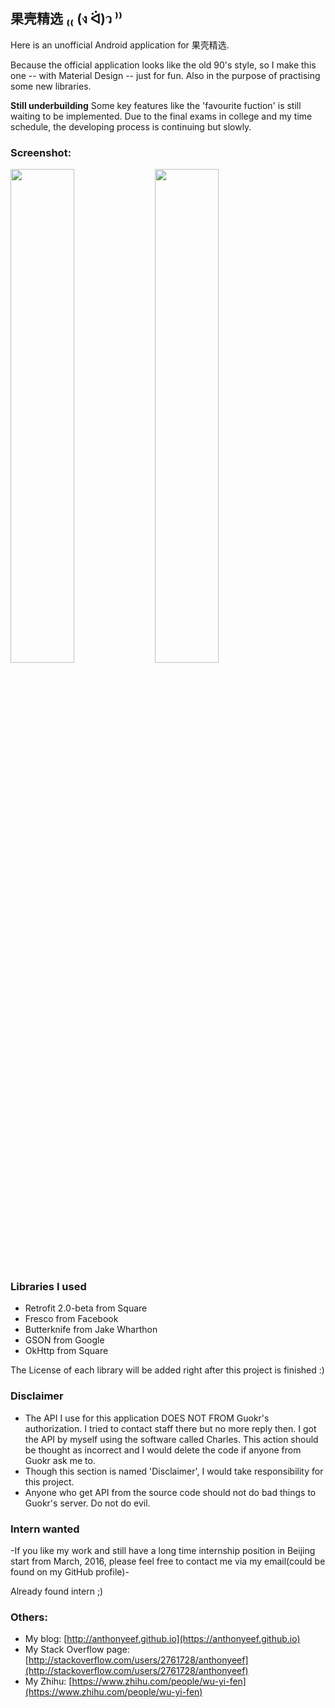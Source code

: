 ## 果壳精选 ₍₍ (ง ᐛ)ว ⁾⁾

Here is an unofficial Android application for 果壳精选.

Because the official application looks like the old 90's style, so I make this one -- with Material Design -- just for fun. Also in the purpose of practising some new libraries.

**Still underbuilding**
Some key features like the 'favourite fuction' is still waiting to be implemented. Due to the final exams in college and my time schedule, the developing process is continuing but slowly.



### Screenshot:

<img src="http://7vijxa.com1.z0.glb.clouddn.com/IMG_2015-12-10%2015%3A22%3A19.jpg" width="45%" />
<img src="http://7vijxa.com1.z0.glb.clouddn.com/IMG_2016-01-05%2022%3A47%3A58.jpg" width="45%" />

### Libraries I used
- Retrofit 2.0-beta from Square
- Fresco from Facebook
- Butterknife from Jake Wharthon
- GSON from Google
- OkHttp from Square

The License of each library will be added right after this project is finished :)

### Disclaimer
- The API I use for this application DOES NOT FROM Guokr's authorization. I tried to contact staff there but no more reply then. I got the API by myself using the software called Charles. This action should be thought as incorrect and I would delete the code if anyone from Guokr ask me to.
- Though this section is named 'Disclaimer', I would take responsibility for this project.
- Anyone who get API from the source code should not do bad things to Guokr's server. Do not do evil.
 

### Intern wanted
-If you like my work and still have a long time internship position in Beijing start from March, 2016, please feel free to contact me via my email(could be found on my GitHub profile)- 

Already found intern ;)

### Others:
- My blog: [http://anthonyeef.github.io](https://anthonyeef.github.io)
- My Stack Overflow page: [http://stackoverflow.com/users/2761728/anthonyeef](http://stackoverflow.com/users/2761728/anthonyeef)
- My Zhihu: [https://www.zhihu.com/people/wu-yi-fen](https://www.zhihu.com/people/wu-yi-fen)
